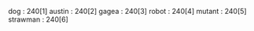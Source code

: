 dog		 :  240[1]
austin		 :  240[2]
gagea		 :  240[3]
robot		 :  240[4]
mutant		 :  240[5]
strawman		 :  240[6]
